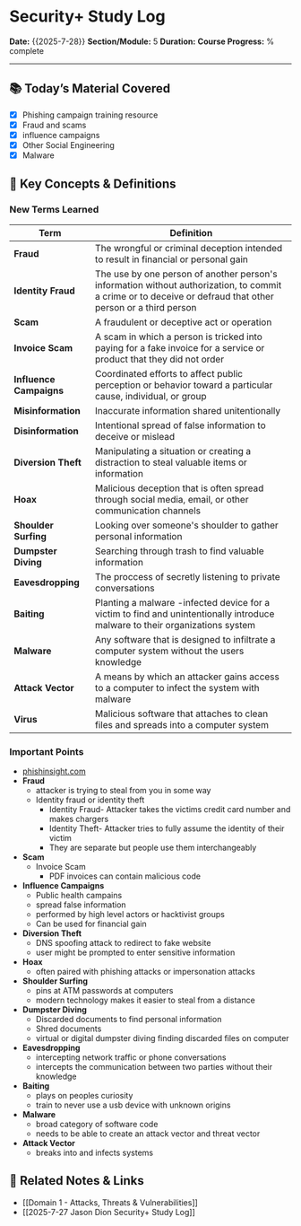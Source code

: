 # Security+ Study Log

**Date:** {{2025-7-28}}
**Section/Module:** 5
**Duration:**
**Course Progress:** % complete

-----

## 📚 Today’s Material Covered

- [x] Phishing campaign training resource
- [x] Fraud and scams
- [x] influence campaigns
- [x] Other Social Engineering 
- [x] Malware

## 🔑 Key Concepts & Definitions

### New Terms Learned

| Term                    | Definition                                                                                                                                                  |
| ----------------------- | ----------------------------------------------------------------------------------------------------------------------------------------------------------- |
| **Fraud**               | The wrongful or criminal deception intended to result in financial or personal gain                                                                         |
| **Identity Fraud**      | The use by one person of another person's information without authorization, to commit a crime or to deceive or defraud that other person or a third person |
| **Scam**                | A fraudulent or deceptive act or operation                                                                                                                  |
| **Invoice Scam**        | A scam in which a person is tricked into paying for a fake invoice for a service or product that they did not order                                         |
| **Influence Campaigns** | Coordinated efforts to affect public perception or behavior toward a particular cause, individual, or group                                                 |
| **Misinformation**      | Inaccurate information shared unitentionally                                                                                                                |
| **Disinformation**      | Intentional spread of false information to deceive or mislead                                                                                               |
| **Diversion Theft**     | Manipulating a situation or creating a distraction to steal valuable items or information                                                                   |
| **Hoax**                | Malicious deception that is often spread through social media, email, or other communication channels                                                       |
| **Shoulder Surfing**    | Looking over someone's shoulder to gather personal information                                                                                              |
| **Dumpster Diving**     | Searching through trash to find valuable information                                                                                                        |
| **Eavesdropping**       | The proccess of secretly listening to private conversations                                                                                                 |
| **Baiting**             | Planting a malware -infected device for a victim to find and unintentionally introduce malware to their organizations system                                |
| **Malware**             | Any software that is designed to infiltrate a computer system without the users knowledge                                                                   |
| **Attack Vector**       | A means by which an attacker gains access to a computer to infect the system with malware                                                                   |
| **Virus**               | Malicious software that attaches to clean files and spreads into a computer system                                                                          |

### Important Points

- [phishinsight.com](https://phishinsight.trendmicro.com/)
- **Fraud**
	- attacker is trying to steal from you in some way
	- Identity fraud or identity theft
		- Identity Fraud- Attacker takes the victims credit card number and makes chargers
		- Identity Theft- Attacker tries to fully assume the identity of their victim
		- They are separate but people use them interchangeably 
- **Scam**
	- Invoice Scam
		- PDF invoices can contain malicious code
- **Influence Campaigns**
	- Public health campains
	- spread false information
	- performed by high level actors or hacktivist groups
	- Can be used for financial gain
- **Diversion Theft**
	- DNS spoofing attack to redirect to fake website 
	- user might be prompted to enter sensitive information
- **Hoax**
	- often paired with phishing attacks or impersonation attacks
- **Shoulder Surfing**
	- pins at ATM passwords at computers 
	- modern technology makes it easier to steal from a distance
- **Dumpster Diving**
	- Discarded documents to find personal information
	- Shred documents
	- virtual or digital dumpster diving finding discarded files on computer
- **Eavesdropping**
	- intercepting network traffic or phone conversations
	- intercepts the communication between two parties without their knowledge
- **Baiting**
	- plays on peoples curiosity
	- train to never use a usb device with unknown origins
- **Malware**
	- broad category of software code
	- needs to be able to create an attack vector and threat vector
- **Attack Vector**
	- breaks into and infects systems
## 🔗 Related Notes & Links

- [[Domain 1 - Attacks, Threats & Vulnerabilities]]
- [[2025-7-27 Jason Dion Security+ Study Log]]




